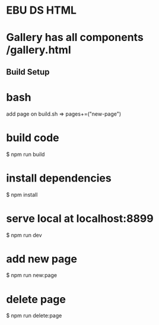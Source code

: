 # EBU DS HTML
# Gallery has all components /gallery.html

## Build Setup

# bash
add page on build.sh => pages+=("new-page")

# build code
$ npm run build

# install dependencies
$ npm install

# serve local at localhost:8899
$ npm run dev

# add new page
$ npm run new:page <page-name>

# delete page
$ npm run delete:page <page-name>